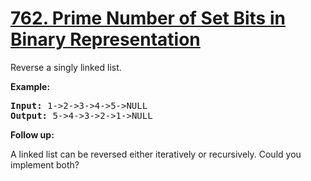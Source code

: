 <h1 class="title__20p2"><a href="https://leetcode-cn.com/problems/prime-number-of-set-bits-in-binary-representation/">762. Prime Number of Set Bits in Binary Representation</a></h1>

<div><p>Reverse a singly linked list.</p>

<p><strong>Example:</strong></p>

<pre><strong>Input:</strong> 1-&gt;2-&gt;3-&gt;4-&gt;5-&gt;NULL
<strong>Output:</strong> 5-&gt;4-&gt;3-&gt;2-&gt;1-&gt;NULL
</pre>

<p><b>Follow up:</b></p>

<p>A linked list can be reversed either iteratively or recursively. Could you implement both?</p>
</div>